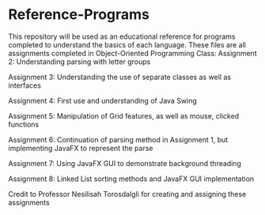 # Reference-Programs
This repository will be used as an educational reference for programs completed to understand the basics of each language.
These files are all assignments completed in Object-Oriented Programming Class:
Assignment 2: Understanding parsing with letter groups


Assignment 3: Understanding the use of separate classes as well as interfaces


Assignment 4: First use and understanding of Java Swing 


Assignment 5: Manipulation of Grid features, as well as mouse, clicked functions


Assignment 6: Continuation of parsing method in Assignment 1, but implementing JavaFX to represent the parse


Assignment 7: Using JavaFX GUI to demonstrate background threading


Assignment 8: Linked List sorting methods and JavaFX GUI implementation

Credit to Professor Nesilisah Torosdalgli for creating and assigning these assignments
 
